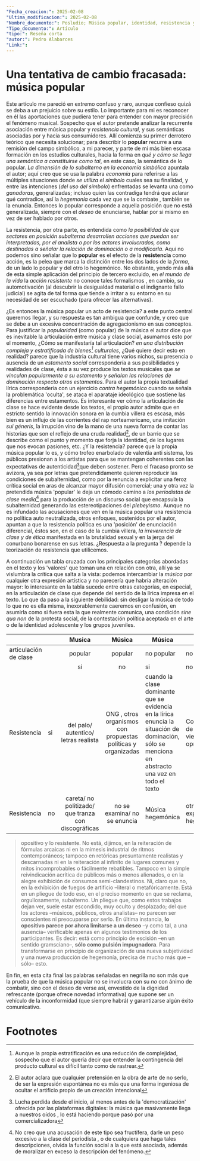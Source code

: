 ```yaml
---
"Fecha_creacion:": 2025-02-08
"Ultima_modificacion:": 2025-02-08
"Nombre_documento:": Posludio; Música popular, identidad, resistencia y tanto ruido (para tan poca furia)
"Tipo_documento:": Artículo
"tipo:": Reseña corta
"autor:": Pedro Alabarces
"Link:": 
---
```

# Una tentativa de cambio fracasada: música popular
Este artículo me pareció en extremo confuso y raro, aunque confieso quizá se deba a un prejuicio sobre su estilo. Lo importante para mi es reconocer en él las aportaciones que pudiera tener para entender con mayor precisión el fenómeno musical. Sospecho que el autor pretende analizar la recurrente asociación entre música popular y *resistencia cultural*, y sus semánticas asociadas por y hacia sus consumidores.  Allí comienza su primer derrotero teórico que necesita solucionar; para describir lo **popular** recurre a una remisión del campo simbólico, a mi parecer, y parte de mi más bien escasa formación en los estudios culturales, hacia la forma en *qué y cómo se llega una semántica a constituirse como tal*, en este caso, la semántica de lo popular. *La dimensión de lo subalterno en la economía simbólica* apuntala el autor; aquí creo que se usa la palabra *economía* para referirse a las múltiples situaciones donde *se utiliza el símbolo* cuales sea su finalidad, y entre las intenciones (*del uso del símbolo*) enfrentadas se levanta una como *ganadoras*, generalizadas; incluso quien las contradiga tendrá que aclarar qué contradice, así la *hegemonía*  cada vez que se la combate , también se la enuncia. Entonces lo popular corresponde a aquella posición que no está generalizada, siempre con el *deseo* de enunciarse, hablar por si mismo en vez de ser hablado por otros. 

La resistencia, por otra parte, es entendida como *la posibilidad de que sectores en posición subalterna desarrollen acciones que puedan ser interpretadas, por el analista o por los actores involucrados, como destinadas a señalar la relación de dominación o a modificarla*. Aquí no podemos sino señalar que lo **popular** es el efecto de la **resistencia** como acción, es la pelea que marca la distinción entre los dos lados de la *forma*, de un lado lo popular y del otro lo hegemónico. No obstante, yendo más allá de esta simple aplicación del principio de tercero excluido, en *el mundo de la vida*  la *acción resistente* no conoce tales formalismos , en cambio, su automotivación (al descubrir la desigualdad material o el indignante fallo judicial) se agita de tal forma que tiende a irritar a su entorno en su necesidad de ser escuchado (para ofrecer las alternativas).

¿Es entonces la música popular un acto de resistencia? a este punto central queremos llegar, y su respuesta es tan ambigua que confunde, y creo que se debe a un excesiva concentración de agregacionismo en sus conceptos. Para justificar la *popularidad* (como popular) de la música el autor dice que es inevitable la articulación entre música y clase social, asumamos esto por el momento, ¿Cómo se manifestaría tal articulación? *en una distribución compleja y estratificada de bienes[^1] culturales*, ¿Qué quiere decir esto en realidad? parece que la industria cultural tiene varios nichos, su presencia o ausencia de un *estamento social* correspondería a sus posibilidades y realidades de clase, ésta a su vez produce los textos musicales que *se vinculan popularmente a su estamento y señalan las relaciones de dominación respecto otros estamentos*.  Para el autor la propia textualidad lírica correspondería con un ejercicio *contra hegemónico* cuando se señala la problemática 'oculta', se ataca el aparataje ideológico que sostiene las diferencias entre estamentos. Es interesante ver cómo la articulación de clase se hace evidente desde los textos, el propio autor admite que en estricto sentido la innovación sonora en la cumbia villera es escasa, más bien es un influjo de las corrientes del rap norteamericano, una imitación *sui géneris*, la irrupción vino de la mano de una nueva forma de contar las historias que son el reflejo de una cruda realidad[^2], de un barrio que se describe como el punto y momento que forja la identidad, de los lugares que nos evocan pasiones, etc. ¿Y la resistencia?  parece que la propia música popular lo es, y cómo trofeo enarbolado de valentía anti sistema, los públicos presionan a los artistas para que se mantengan coherentes con las expectativas de autenticidad[^3]que deben sostener. Pero el fracaso pronto se avizora, ya sea por letras que pretendidamente quieren reproducir las  condiciones de subalternidad, como por la renuncia a explicitar una feroz crítica social en aras de alcanzar mayor difusión comercial; una y otra vez la pretendida música 'popular' le deja un cómodo camino a *los periodistas de clase media*[^4]  para la producción de un discurso social que encapsula la subalternidad generando las estereotipaciones del *plebeyismo*. Aunque no es infundado las acusaciones que ven en la música popular una resistencia no política auto neutralizada, otros enfoques, sostenidos por el autor, apuntan a que la resistencia política es una 'posición' de enunciación diferencial, éstos son, en el caso de la cumbia villera, *la irreverencia de clase y de ética* manifestada en la brutalidad sexual  y en la jerga del conurbano bonarense en sus letras. ¿Respuesta a la pregunta ? depende la teorización de resistencia que utilicemos. 

A continuación un tabla cruzada con los principales categorías abordadas en el texto y los 'valores' que toman una en relación con otra, allí ya se vislumbra la crítica que salta a la vista: podemos intercambiar la *música* por cualquier otra expresión artística y no parecería que habría alteración mayor: lo interesante en la tabla sucede entre otras categorías, en especial, en la articulación de clase que depende del sentido de la lírica impresa en el texto. Lo que da paso a la siguiente debilidad: sin desligar la música de todo lo que no es ella misma, inexorablemente caeremos en confusión, en asumirla como si fuera esta la que realmente comunica, una condición *sine qua non*  de la protesta social, de la contestación  política aceptada en el arte o de la identidad adolescente y los grupos juveniles.   

|                       |     |                       Musica                        |                            Música                             | Música                                                                                                                                             | Música                                    |
| --------------------- | --- | :-------------------------------------------------: | :-----------------------------------------------------------: | -------------------------------------------------------------------------------------------------------------------------------------------------- | ----------------------------------------- |
| articulación de clase |     |                       popular                       |                            popular                            | no popular                                                                                                                                         | no popular                                |
|                       |     |                         si                          |                              no                               | si                                                                                                                                                 | no                                        |
| Resistencia           | si  |        del palo/ autentico/ letras realista         | ONG , otros organismos con propuestas políticas y organizadas | cuando la clase dominante que se evidencia en la lírica enuncia la situación de dominación, sólo se menciona en abstracto una vez en todo el texto | Conciencia de clase que viene del opresor |
| Resistencia           | no  | careta/ no politizado/ que tranza con discográficas |                 no se examina/ no se enuncia                  | Música hegemónica                                                                                                                                  | otras expresiones hegemónicas             |

>opositivo y lo resistente. No está, dijimos, en la reiteración de fórmulas arcaicas ni en la mimesis industrial de ritmos contemporáneos; tampoco en retóricas presuntamente realistas y descarnadas ni en la reiteración al infinito de lugares comunes y mitos incomprobables o fácilmente rebatibles. Tampoco en la simple reivindicación acrítica de públicos más o menos alienados, o en la alegre exhibición de consumos semi-clandestinos. Ni, claro que no, en la exhibición de fuegos de artificio –literal o metafóricamente. Está en un pliegue de todo eso, en el preciso momento en que se reclama, orgullosamente, subalterno. Un pliegue que, como estos trabajos dejan ver, suele estar escondido, muy oculto y desplazado; del que los actores –músicos, públicos, otros analistas– no parecen ser conscientes ni preocuparse por serlo. En última instancia, **lo opositivo parece por ahora limitarse a un deseo** –y como tal, a una ausencia– verificable apenas en algunos testimonios de los participantes. Es decir: está como principio de escisión –en un sentido gramsciano–, **sólo como pulsión impugnadora**. Para transformarse en principio de organización de una nueva subjetividad y una nueva producción de hegemonía, precisa de mucho más que –sólo– esto.

En fin, en esta cita final las palabras señaladas en negrilla no son más que la prueba de que la música popular no se involucra con su *no* con ánimo de combatir, sino con el deseo de verse así, envestido de la dignidad refrescante (porque ofrece novedad informativa) que supone ser un vehículo de la inconformidad (que siempre habrá) y garantizarse algún éxito comunicativo. 
# Footnotes

[^1]: Aunque la propia estratificación es una reducción de complejidad, sospecho que el autor quería decir que entender la contingencia del producto cultural es difícil tanto como de rastrear.  
[^2]: El autor aclara que cualquier pretensión en la obra de arte de no serlo, de ser la expresión espontánea no es más que una forma ingeniosa de ocultar el artificio propio de un creación intencional 
[^3]: Lucha perdida desde el inicio, al menos antes de la 'democratización' ofrecida por las plataformas digitales: la música que masivamente llega a nuestros oídos , lo está haciendo porque pasó por una comercializadora
[^4]: No creo que una acusación de este tipo sea fructífera, darle un peso excesivo a la clase del periodista , o de cualquiera que haga tales descripciones, olvida la función social a la que está asociada, además de moralizar en exceso la descripción del fenómeno.  